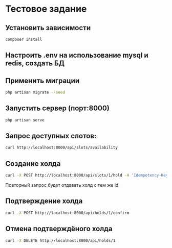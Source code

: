 # Тестовое задание

## Установить зависимости
```bash
composer install
```

## Настроить .env на использование mysql и redis, создать БД

## Применить миграции
```bash
php artisan migrate --seed
```

## Запустить сервер (порт:8000)
```bash
php artisan serve
```

## Запрос доступных слотов:
```bash
curl http://localhost:8000/api/slots/availability
```

## Создание холда
```bash
curl -X POST http://localhost:8000/api/slots/1/hold -H 'Idempotency-Key: c9006f2e-7cce-4efb-abb2-08a61091d469'
```
Повторный запрос будет отдавать холд с тем же id

## Подтверждение холда
```bash
curl -X POST http://localhost:8000/api/holds/1/confirm
```

## Отмена подтверждёного холда
```bash
curl -X DELETE http://localhost:8000/api/holds/1
```
